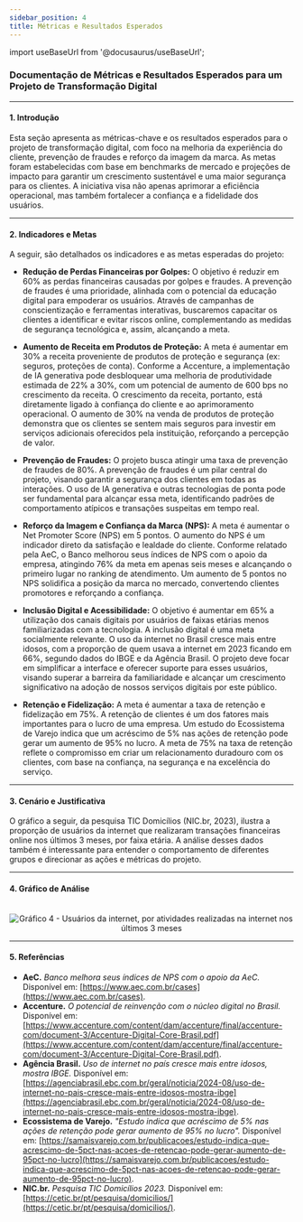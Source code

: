 ```yaml
---
sidebar_position: 4
title: Métricas e Resultados Esperados
---
```


import useBaseUrl from '@docusaurus/useBaseUrl';

### Documentação de Métricas e Resultados Esperados para um Projeto de Transformação Digital

---

#### 1. Introdução

Esta seção apresenta as métricas-chave e os resultados esperados para o projeto de transformação digital, com foco na melhoria da experiência do cliente, prevenção de fraudes e reforço da imagem da marca. As metas foram estabelecidas com base em benchmarks de mercado e projeções de impacto para garantir um crescimento sustentável e uma maior segurança para os clientes. A iniciativa visa não apenas aprimorar a eficiência operacional, mas também fortalecer a confiança e a fidelidade dos usuários.

---

#### 2. Indicadores e Metas

A seguir, são detalhados os indicadores e as metas esperadas do projeto:

* **Redução de Perdas Financeiras por Golpes:** O objetivo é reduzir em 60% as perdas financeiras causadas por golpes e fraudes. A prevenção de fraudes é uma prioridade, alinhada com o potencial da educação digital para empoderar os usuários. Através de campanhas de conscientização e ferramentas interativas, buscaremos capacitar os clientes a identificar e evitar riscos online, complementando as medidas de segurança tecnológica e, assim, alcançando a meta.

* **Aumento de Receita em Produtos de Proteção:** A meta é aumentar em 30% a receita proveniente de produtos de proteção e segurança (ex: seguros, proteções de conta). Conforme a Accenture, a implementação de IA generativa pode desbloquear uma melhoria de produtividade estimada de 22% a 30%, com um potencial de aumento de 600 bps no crescimento da receita. O crescimento da receita, portanto, está diretamente ligado à confiança do cliente e ao aprimoramento operacional. O aumento de 30% na venda de produtos de proteção demonstra que os clientes se sentem mais seguros para investir em serviços adicionais oferecidos pela instituição, reforçando a percepção de valor.

* **Prevenção de Fraudes:** O projeto busca atingir uma taxa de prevenção de fraudes de 80%. A prevenção de fraudes é um pilar central do projeto, visando garantir a segurança dos clientes em todas as interações. O uso de IA generativa e outras tecnologias de ponta pode ser fundamental para alcançar essa meta, identificando padrões de comportamento atípicos e transações suspeitas em tempo real.

* **Reforço da Imagem e Confiança da Marca (NPS):** A meta é aumentar o Net Promoter Score (NPS) em 5 pontos. O aumento do NPS é um indicador direto da satisfação e lealdade do cliente. Conforme relatado pela AeC, o Banco melhorou seus índices de NPS com o apoio da empresa, atingindo 76% da meta em apenas seis meses e alcançando o primeiro lugar no ranking de atendimento. Um aumento de 5 pontos no NPS solidifica a posição da marca no mercado, convertendo clientes promotores e reforçando a confiança.

* **Inclusão Digital e Acessibilidade:** O objetivo é aumentar em 65% a utilização dos canais digitais por usuários de faixas etárias menos familiarizadas com a tecnologia. A inclusão digital é uma meta socialmente relevante. O uso da internet no Brasil cresce mais entre idosos, com a proporção de quem usava a internet em 2023 ficando em 66%, segundo dados do IBGE e da Agência Brasil. O projeto deve focar em simplificar a interface e oferecer suporte para esses usuários, visando superar a barreira da familiaridade e alcançar um crescimento significativo na adoção de nossos serviços digitais por este público.

* **Retenção e Fidelização:** A meta é aumentar a taxa de retenção e fidelização em 75%. A retenção de clientes é um dos fatores mais importantes para o lucro de uma empresa. Um estudo do Ecossistema de Varejo indica que um acréscimo de 5% nas ações de retenção pode gerar um aumento de 95% no lucro. A meta de 75% na taxa de retenção reflete o compromisso em criar um relacionamento duradouro com os clientes, com base na confiança, na segurança e na excelência do serviço.

---

#### 3. Cenário e Justificativa

O gráfico a seguir, da pesquisa TIC Domicílios (NIC.br, 2023), ilustra a proporção de usuários da internet que realizaram transações financeiras online nos últimos 3 meses, por faixa etária. A análise desses dados também é interessante para entender o comportamento de diferentes grupos e direcionar as ações e métricas do projeto.

---

#### 4. Gráfico de Análise


<div align="center">
  <br />
  <img src={useBaseUrl('/img/grafico.png')} alt="Gráfico 4 - Usuários da internet, por atividades realizadas na internet nos últimos 3 meses" style={{maxWidth: "800px"}} />
  <br />
</div>

---

#### 5. Referências

* **AeC.** *Banco melhora seus índices de NPS com o apoio da AeC.* Disponível em: [https://www.aec.com.br/cases](https://www.aec.com.br/cases).
* **Accenture.** *O potencial de reinvenção com o núcleo digital no Brasil.* Disponível em: [https://www.accenture.com/content/dam/accenture/final/accenture-com/document-3/Accenture-Digital-Core-Brasil.pdf](https://www.accenture.com/content/dam/accenture/final/accenture-com/document-3/Accenture-Digital-Core-Brasil.pdf).
* **Agência Brasil.** *Uso de internet no país cresce mais entre idosos, mostra IBGE.* Disponível em: [https://agenciabrasil.ebc.com.br/geral/noticia/2024-08/uso-de-internet-no-pais-cresce-mais-entre-idosos-mostra-ibge](https://agenciabrasil.ebc.com.br/geral/noticia/2024-08/uso-de-internet-no-pais-cresce-mais-entre-idosos-mostra-ibge).
* **Ecossistema de Varejo.** *"Estudo indica que acréscimo de 5% nas ações de retenção pode gerar aumento de 95% no lucro".* Disponível em: [https://samaisvarejo.com.br/publicacoes/estudo-indica-que-acrescimo-de-5pct-nas-acoes-de-retencao-pode-gerar-aumento-de-95pct-no-lucro](https://samaisvarejo.com.br/publicacoes/estudo-indica-que-acrescimo-de-5pct-nas-acoes-de-retencao-pode-gerar-aumento-de-95pct-no-lucro).
* **NIC.br.** *Pesquisa TIC Domicílios 2023.* Disponível em: [https://cetic.br/pt/pesquisa/domicilios/](https://cetic.br/pt/pesquisa/domicilios/).